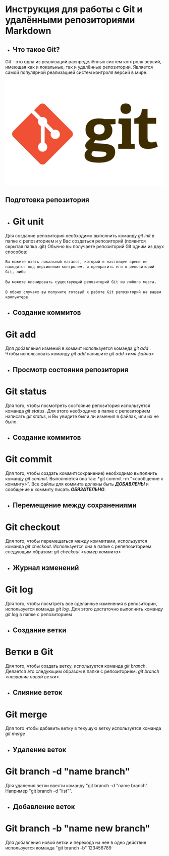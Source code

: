 # Инструкция для работы с Git и удалёнными репозиториями Markdown

- ## Что такое Git?
Git - это одна из реализаций распределённых систем контроля версий, имеющая как и локальные, так и удалённые репозитории. Является самой популярной реализацией систем контроля версий в мире.

![Git logo](1.jpg)


## Подготовка репозитория

 - # Git unit
Для создание репозитория необходимо выполнить команду *git init*  в папке с репозиторием и у Вас создаться репозиторий (появится скрытая папка .git)
Обычно вы получаете репозиторий Git одним из двух способов:

    Вы можете взять локальный каталог, который в настоящее время не находится под версионным контролем, и превратить его в репозиторий Git, либо

    Вы можете клонировать существующий репозиторий Git из любого места.

    В обоих случаях вы получите готовый к работе Git репозиторий на вашем компьютере

 - ## Создание коммитов

# Git add
Для добавления измений в коммит используется команда *git add* . Чтобы использовать команду *git add* напишите *git add <имя файла>*
 
 
 - ## Просмотр состояния репозитория
# Git status
Для того, чтобы посмотреть состояние репозитория используется команда *git status*. Для этого необходимо в папке с репозиторием написать *git status*, и Вы увидите были ли измения в файлах, или их не было.

 - ## Создание коммитов
# Git commit
Для того, чтобы создать коммит(сохранение) необходимо выполнить команду *git commit*. Выполняется она так: *git commit -m "<сообщение к коммиту>". Все файлы для коммита должны быть ***ДОБАВЛЕНЫ*** и сообщение к коммиту писать ***ОБЯЗАТЕЛЬНО***.

 - ## Перемещение между сохранениями
# Git checkout
Для того, чтобы перемещаться между коммитами, используется команда *git checkout*. Используется она в папке с репепозиторием следующим образом: *git checkout <номер коммита>*

 - ## Журнал изменений 
# Git log
Для того, чтобы посмтреть все сделанные изменения в репозитории, используется команда *git log*. Для этого достаточно выполнить команду *git log* в папке с репозиторием

 - ## Создание ветки
# Ветки в Git

Для того, чтобы создать ветку, используется команда *git branch*. Делается это следующим образом в папке с репозиторием: *git branch <название новой ветки>*.

 - ## Слияние веток
# Git merge
Для того чтобы дабавить ветку в текущую ветку используется команда *git merge <name branch>*

 - ## Удаление веток
# Git branch -d "name branch" 
Для удаления ветки ввести команду "git branch -d "name branch". Например "git branch -d "list"".

 - ## Добавление веток

# Git branch -b "name new branch"
Для добавления новой ветки и перехода на нее в одно действие используется команда "git branch -b"
123456789
